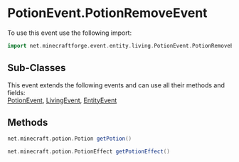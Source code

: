 # PotionEvent.PotionRemoveEvent

To use this event use the following import:
```groovy
import net.minecraftforge.event.entity.living.PotionEvent.PotionRemoveEvent
```

## Sub-Classes
This event extends the following events and can use all their methods and fields: <br>
[PotionEvent](potion_event.md), [LivingEvent](../living_event/living_event.md), [EntityEvent](../entity_event/entity_event.md)

## Methods
```groovy
net.minecraft.potion.Potion getPotion()
```

```groovy
net.minecraft.potion.PotionEffect getPotionEffect()
```
